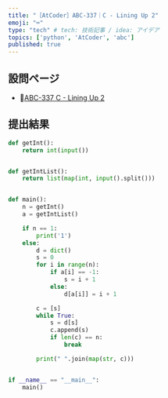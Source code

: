 ```yaml
---
title: "［AtCoder］ABC-337｜C - Lining Up 2"
emoji: "⌨️"
type: "tech" # tech: 技術記事 / idea: アイデア
topics: ['python', 'AtCoder', 'abc']
published: true
---
```


## 設問ページ

- 🔗[ABC-337 C - Lining Up 2](https://atcoder.jp/contests/abc337/tasks/abc337_c)

## 提出結果

```python
def getInt():
    return int(input())


def getIntList():
    return list(map(int, input().split()))


def main():
    n = getInt()
    a = getIntList()

    if n == 1:
        print('1')
    else:
        d = dict()
        s = 0
        for i in range(n):
            if a[i] == -1:
                s = i + 1
            else:
                d[a[i]] = i + 1

        c = [s]
        while True:
            s = d[s]
            c.append(s)
            if len(c) == n:
                break

        print(" ".join(map(str, c)))


if __name__ == "__main__":
    main()
```
